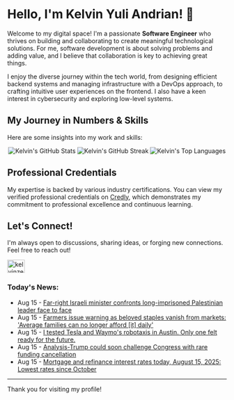 # Hello, I'm Kelvin Yuli Andrian! 👋

Welcome to my digital space! I'm a passionate **Software Engineer** who thrives on building and collaborating to create meaningful technological solutions. For me, software development is about solving problems and adding value, and I believe that collaboration is key to achieving great things.

I enjoy the diverse journey within the tech world, from designing efficient backend systems and managing infrastructure with a DevOps approach, to crafting intuitive user experiences on the frontend. I also have a keen interest in cybersecurity and exploring low-level systems.

## My Journey in Numbers & Skills

Here are some insights into my work and skills:

<p align="center">
  <img src="https://github-readme-stats.vercel.app/api?username=kelvinzer0&show_icons=true&theme=radical" alt="Kelvin's GitHub Stats" />
  <img src="https://github-readme-streak-stats.herokuapp.com/?user=kelvinzer0&theme=radical" alt="Kelvin's GitHub Streak" />
  <img src="https://github-readme-stats.vercel.app/api/top-langs/?username=kelvinzer0&layout=compact&theme=radical" alt="Kelvin's Top Languages" />
</p>

## Professional Credentials

My expertise is backed by various industry certifications. You can view my verified professional credentials on [Credly](https://www.credly.com/users/kelvin-yuli-andrian/badges), which demonstrates my commitment to professional excellence and continuous learning.

## Let's Connect!

I'm always open to discussions, sharing ideas, or forging new connections. Feel free to reach out!

<p align="left">
    <a href="https://linkedin.com/in/kelvinzero" target="blank"><img align="center" src="https://cdn.jsdelivr.net/npm/simple-icons@3.0.1/icons/linkedin.svg" alt="kelvinzero" height="30" width="40" /></a>
</p>

### Today's News:

<!-- feed start -->
- Aug 15 - [Far-right Israeli minister confronts long-imprisoned Palestinian leader face to face](https://www.yahoo.com/news/articles/far-israeli-minister-confronts-long-140807072.html)
- Aug 15 - [Farmers issue warning as beloved staples vanish from markets: 'Average families can no longer afford [it] daily'](https://www.yahoo.com/news/articles/farmers-issue-warning-beloved-staples-113000187.html)
- Aug 15 - [I tested Tesla and Waymo's robotaxis in Austin. Only one felt ready for the future.](https://tech.yahoo.com/transportation/articles/tested-tesla-waymos-robotaxis-austin-111401804.html)
- Aug 15 - [Analysis-Trump could soon challenge Congress with rare funding cancellation](https://www.yahoo.com/news/articles/analysis-trump-could-soon-challenge-100832256.html)
- Aug 15 - [Mortgage and refinance interest rates today, August 15, 2025: Lowest rates since October](https://finance.yahoo.com/personal-finance/mortgages/article/mortgage-refinance-interest-rates-today-friday-august-15-2025-100022753.html)
<!-- feed end -->

---

Thank you for visiting my profile!